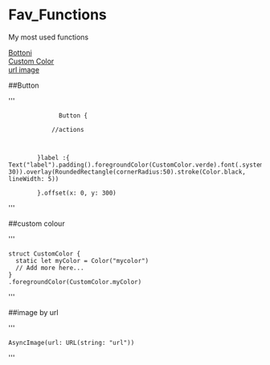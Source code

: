 # Fav_Functions
My most used functions 

[Bottoni](##Button)  
[Custom Color](##custom-colour)  
[url image](##image-by-url)  

##Button

'''
                  
                  Button {
                
                //actions
                     
                 
                 
            }label :{
    Text("label").padding().foregroundColor(CustomColor.verde).font(.system(size: 30)).overlay(RoundedRectangle(cornerRadius:50).stroke(Color.black,   lineWidth: 5))  
                
            }.offset(x: 0, y: 300)


'''

##custom colour

'''

    struct CustomColor {
      static let myColor = Color("mycolor")
      // Add more here...
    }
    .foregroundColor(CustomColor.myColor)
    
'''

##image by url

'''

    AsyncImage(url: URL(string: "url"))

'''


